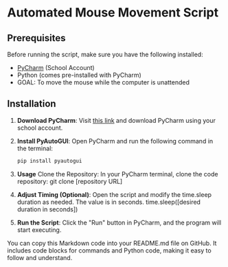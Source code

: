 # Automated Mouse Movement Script

## Prerequisites

Before running the script, make sure you have the following installed:
- [PyCharm](https://www.jetbrains.com/community/education/#students) (School Account)
- Python (comes pre-installed with PyCharm)
- GOAL: To move the mouse while the computer is unattended

## Installation

1. **Download PyCharm**: Visit [this link](https://www.jetbrains.com/community/education/#students) and download PyCharm using your school account.
2. **Install PyAutoGUI**: Open PyCharm and run the following command in the terminal:
   ```sh
   pip install pyautogui

3. **Usage**
Clone the Repository: In your PyCharm terminal, clone the code repository:
git clone [repository URL]

4. **Adjust Timing (Optional)**:
Open the script and modify the time.sleep duration as needed. The value is in seconds.
time.sleep([desired duration in seconds])

  5. **Run the Script**: Click the "Run" button in PyCharm, and the program will start executing.


You can copy this Markdown code into your README.md file on GitHub. It includes code blocks for commands and Python code, making it easy to follow and understand.

